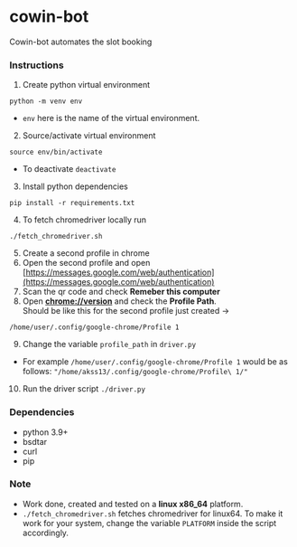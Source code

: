 # cowin-bot
Cowin-bot automates the slot booking

### Instructions
1. Create python virtual environment 
```
python -m venv env 
```
+ ```env``` here is the name of the virtual environment.


2.  Source/activate virtual environment
```
source env/bin/activate
```
+ To deactivate ```deactivate```

3. Install python dependencies
```
pip install -r requirements.txt
```
4. To fetch chromedriver locally run
```
./fetch_chromedriver.sh
```
5. Create a second profile in chrome
6. Open the second profile and open [https://messages.google.com/web/authentication](https://messages.google.com/web/authentication)
7. Scan the qr code and check <b>Remeber this computer</b>
8. Open <b>[chrome://version](chrome://version/)</b> and check the <b>Profile Path</b>.<br>
Should be like this for the second profile just created -> 
```
/home/user/.config/google-chrome/Profile 1
```
9. Change the variable ```profile_path``` in ```driver.py```
+ For example ```/home/user/.config/google-chrome/Profile 1``` would be as follows: ```"/home/akss13/.config/google-chrome/Profile\ 1/"```
10. Run the driver script ```./driver.py```

### Dependencies
+ python 3.9+
+ bsdtar 
+ curl
+ pip

### Note 
+ Work done, created and tested on a <b>linux x86_64</b> platform.
+ ```./fetch_chromedriver.sh``` fetches chromedriver for linux64. To make it work for your system, change the variable ```PLATFORM``` inside the script accordingly.